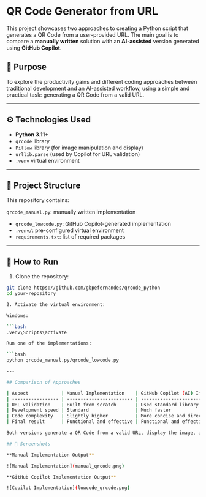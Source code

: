# QR Code Generator from URL

This project showcases two approaches to creating a Python script that generates a QR Code from a user-provided URL. The main goal is to compare a **manually written** solution with an **AI-assisted** version generated using **GitHub Copilot**.

## 🧠 Purpose

To explore the productivity gains and different coding approaches between traditional development and an AI-assisted workflow, using a simple and practical task: generating a QR Code from a valid URL.

---

## ⚙️ Technologies Used

- **Python 3.11+**
- `qrcode` library
- `Pillow` library (for image manipulation and display)
- `urllib.parse` (used by Copilot for URL validation)
- `.venv` virtual environment

---

## 📂 Project Structure

This repository contains:

 `qrcode_manual.py`: manually written implementation
- `qrcode_lowcode.py`: GitHub Copilot-generated implementation
- `.venv/`: pre-configured virtual environment
- `requirements.txt`: list of required packages

---

## 🚀 How to Run

1. Clone the repository:

```bash
git clone https://github.com/gbpefernandes/qrcode_python
cd your-repository

2. Activate the virtual environment:

Windows:

```bash
.venv\Scripts\activate

Run one of the implementations:

```bash
python qrcode_manual.py/qrcode_lowcode.py

---

## Comparison of Approaches

| Aspect            | Manual Implementation    | GitHub Copilot (AI) Implementation   |
| ----------------- | ------------------------ | ------------------------------------ |
| URL validation    | Built from scratch       | Used standard library `urllib.parse` |
| Development speed | Standard                 | Much faster                          |
| Code complexity   | Slightly higher          | More concise and direct              |
| Final result      | Functional and effective | Functional and effective             |

Both versions generate a QR Code from a valid URL, display the image, and save it in the same directory as the script.

## 📸 Screenshots

**Manual Implementation Output**

![Manual Implementation](manual_qrcode.png)

**GitHub Copilot Implementation Output**

![Copilot Implementation](lowcode_qrcode.png)